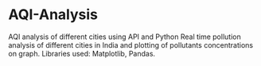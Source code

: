 # AQI-Analysis
AQI analysis of different cities using API and Python 
Real time pollution analysis of different cities in India and plotting of pollutants concentrations on graph. 
Libraries used: Matplotlib, Pandas. 
